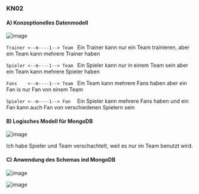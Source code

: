 ### KN02
#### A) Konzeptionelles Datenmodell

![image](https://github.com/Rubenizz/m165/assets/112400838/e5bb21c2-d39a-41b0-be49-3e83150ed703)

```Trainer <--m----1--> Team ``` Ein Trainer kann nur ein Team trainieren, aber ein Team kann mehrere Trainer haben

```Spieler <--m----1--> Team ``` Ein Spieler kann nur in einem Team sein aber ein Team kann mehrere Spieler haben

```Fans    <--m----1--> Team ``` Ein Team kann mehrere Fans haben aber ein Fan is nur Fan von einem Team

```Spieler <--m----1--> Fan  ``` Ein Spieler kann mehrere Fans haben und ein Fan kann auch Fan von verschiedenen Spielern sein

#### B) Logisches Modell für MongoDB

![image](https://github.com/Rubenizz/m165/assets/112400838/e866ecb6-8473-44ad-9342-2da141dc2bbe)

Ich habe Spieler und Team verschachtelt, weil es nur im Team benutzt wird.

#### C) Anwendung des Schemas ind MongoDB

![image](https://github.com/Rubenizz/m165/assets/112400838/f01bc822-cbfc-4f31-9b2b-2e918b22330f)

![image](https://github.com/Rubenizz/m165/assets/112400838/0901e9df-741b-4191-9520-aa040965d193)

